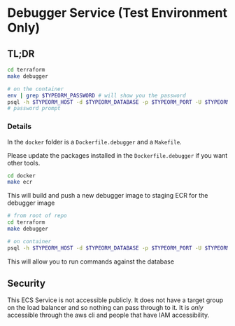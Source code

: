 # Debugger Service (Test Environment Only)

## TL;DR

```bash
cd terraform
make debugger

# on the container
env | grep $TYPEORM_PASSWORD # will show you the password
psql -h $TYPEORM_HOST -d $TYPEORM_DATABASE -p $TYPEORM_PORT -U $TYPEORM_USERNAME
# password prompt
```

### Details

In the `docker` folder is a `Dockerfile.debugger` and a `Makefile`.

Please update the packages installed in the `Dockerfile.debugger` if you want other tools.

```bash
cd docker
make ecr
```

This will build and push a new debugger image to staging ECR for the debugger image

```bash
# from root of repo
cd terraform
make debugger

# on container
psql -h $TYPEORM_HOST -d $TYPEORM_DATABASE -p $TYPEORM_PORT -U $TYPEORM_USERNAME
```

This will allow you to run commands against the database

## Security

This ECS Service is not accessible publicly.  It does not have a target group on the load balancer and so nothing can pass through to it.  It is _only_ accessible through the aws cli and people that have IAM accessibility.
